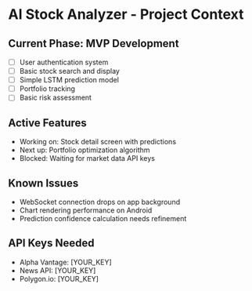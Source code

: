 # AI Stock Analyzer - Project Context

## Current Phase: MVP Development

- [ ] User authentication system
- [ ] Basic stock search and display
- [ ] Simple LSTM prediction model
- [ ] Portfolio tracking
- [ ] Basic risk assessment

## Active Features

- Working on: Stock detail screen with predictions
- Next up: Portfolio optimization algorithm
- Blocked: Waiting for market data API keys

## Known Issues

- WebSocket connection drops on app background
- Chart rendering performance on Android
- Prediction confidence calculation needs refinement

## API Keys Needed

- Alpha Vantage: [YOUR_KEY]
- News API: [YOUR_KEY]
- Polygon.io: [YOUR_KEY]
